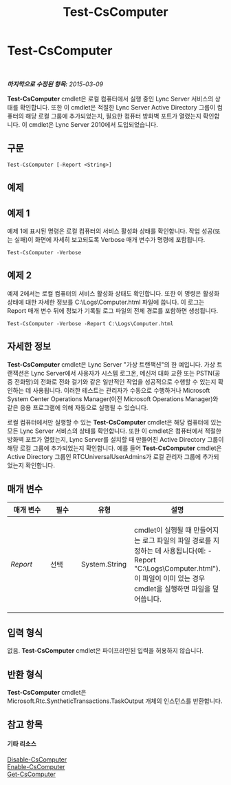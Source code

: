﻿---
title: Test-CsComputer
TOCTitle: Test-CsComputer
ms:assetid: 0b33d951-510d-445c-9b01-c6431fda6d47
ms:mtpsurl: https://technet.microsoft.com/ko-kr/library/Gg398162(v=OCS.15)
ms:contentKeyID: 49302765
ms.date: 08/10/2015
mtps_version: v=OCS.15
ms.translationtype: HT
---

# Test-CsComputer

 

_**마지막으로 수정된 항목:** 2015-03-09_

**Test-CsComputer** cmdlet은 로컬 컴퓨터에서 실행 중인 Lync Server 서비스의 상태를 확인합니다. 또한 이 cmdlet은 적절한 Lync Server Active Directory 그룹이 컴퓨터의 해당 로컬 그룹에 추가되었는지, 필요한 컴퓨터 방화벽 포트가 열렸는지 확인합니다. 이 cmdlet은 Lync Server 2010에서 도입되었습니다.

## 구문

    Test-CsComputer [-Report <String>]

## 예제

## 예제 1

예제 1에 표시된 명령은 로컬 컴퓨터의 서비스 활성화 상태를 확인합니다. 작업 성공(또는 실패)이 화면에 자세히 보고되도록 Verbose 매개 변수가 명령에 포함됩니다.

    Test-CsComputer -Verbose

## 예제 2

예제 2에서는 로컬 컴퓨터의 서비스 활성화 상태도 확인합니다. 또한 이 명령은 활성화 상태에 대한 자세한 정보를 C:\\Logs\\Computer.html 파일에 씁니다. 이 로그는 Report 매개 변수 뒤에 정보가 기록될 로그 파일의 전체 경로를 포함하면 생성됩니다.

    Test-CsComputer -Verbose -Report C:\Logs\Computer.html

## 자세한 정보

**Test-CsComputer** cmdlet은 Lync Server "가상 트랜잭션"의 한 예입니다. 가상 트랜잭션은 Lync Server에서 사용자가 시스템 로그온, 메신저 대화 교환 또는 PSTN(공중 전화망)의 전화로 전화 걸기와 같은 일반적인 작업을 성공적으로 수행할 수 있는지 확인하는 데 사용됩니다. 이러한 테스트는 관리자가 수동으로 수행하거나 Microsoft System Center Operations Manager(이전 Microsoft Operations Manager)와 같은 응용 프로그램에 의해 자동으로 실행될 수 있습니다.

로컬 컴퓨터에서만 실행할 수 있는 **Test-CsComputer** cmdlet은 해당 컴퓨터에 있는 모든 Lync Server 서비스의 상태를 확인합니다. 또한 이 cmdlet은 컴퓨터에서 적절한 방화벽 포트가 열렸는지, Lync Server를 설치할 때 만들어진 Active Directory 그룹이 해당 로컬 그룹에 추가되었는지 확인합니다. 예를 들어 **Test-CsComputer** cmdlet은 Active Directory 그룹인 RTCUniversalUserAdmins가 로컬 관리자 그룹에 추가되었는지 확인합니다.

## 매개 변수


<table>
<colgroup>
<col style="width: 25%" />
<col style="width: 25%" />
<col style="width: 25%" />
<col style="width: 25%" />
</colgroup>
<thead>
<tr class="header">
<th>매개 변수</th>
<th>필수</th>
<th>유형</th>
<th>설명</th>
</tr>
</thead>
<tbody>
<tr class="odd">
<td><p><em>Report</em></p></td>
<td><p>선택</p></td>
<td><p>System.String</p></td>
<td><p>cmdlet이 실행될 때 만들어지는 로그 파일의 파일 경로를 지정하는 데 사용됩니다(예: -Report &quot;C:\Logs\Computer.html&quot;). 이 파일이 이미 있는 경우 cmdlet을 실행하면 파일을 덮어씁니다.</p></td>
</tr>
</tbody>
</table>


## 입력 형식

없음. **Test-CsComputer** cmdlet은 파이프라인된 입력을 허용하지 않습니다.

## 반환 형식

**Test-CsComputer** cmdlet은 Microsoft.Rtc.SyntheticTransactions.TaskOutput 개체의 인스턴스를 반환합니다.

## 참고 항목

#### 기타 리소스

[Disable-CsComputer](disable-cscomputer.md)  
[Enable-CsComputer](enable-cscomputer.md)  
[Get-CsComputer](get-cscomputer.md)

